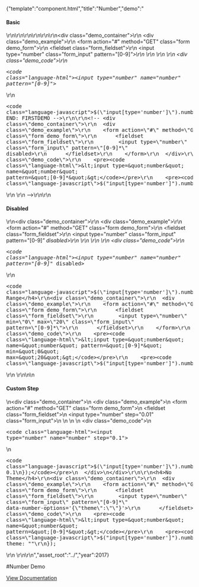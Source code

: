 {"template":"component.html","title":"Number","demo":"<h4>Basic</h4>\r\n\r\n<!-- START: FIRSTDEMO -->\r\n\r\n<style>\r\n  .fs-number { max-width: 300px; }\r\n</style>\r\n\r\n<div class=\"demo_container\">\r\n  <div class=\"demo_example\">\r\n    <form action=\"#\" method=\"GET\" class=\"form demo_form\">\r\n      <fieldset class=\"form_fieldset\">\r\n        <input type=\"number\" class=\"form_input\" pattern=\"[0-9]*\">\r\n      </fieldset>\r\n    </form>\r\n  </div>\r\n  <div class=\"demo_code\">\r\n    <pre><code class=\"language-html\">&lt;input type=&quot;number&quot; name=&quot;number&quot; pattern=&quot;[0-9]*&quot;&gt;</code></pre>\r\n    <pre><code class=\"language-javascript\">$(\"input[type='number']\").number();</code></pre>\r\n  </div>\r\n</div>\r\n\r\n<!-- END: FIRSTDEMO -->\r\n\r\n<!-- <div class=\"demo_container\">\r\n  <div class=\"demo_example\">\r\n    <form action=\"#\" method=\"GET\" class=\"form demo_form\">\r\n      <fieldset class=\"form_fieldset\">\r\n        <input type=\"number\" class=\"form_input\" pattern=\"[0-9]*\" disabled>\r\n      </fieldset>\r\n    </form>\r\n  </div>\r\n  <div class=\"demo_code\">\r\n    <pre><code class=\"language-html\">&lt;input type=&quot;number&quot; name=&quot;number&quot; pattern=&quot;[0-9]*&quot;&gt;</code></pre>\r\n    <pre><code class=\"language-javascript\">$(\"input[type='number']\").number();</code></pre>\r\n  </div>\r\n</div> -->\r\n\r\n<h4>Disabled</h4>\r\n<div class=\"demo_container\">\r\n  <div class=\"demo_example\">\r\n    <form action=\"#\" method=\"GET\" class=\"form demo_form\">\r\n      <fieldset class=\"form_fieldset\">\r\n        <input type=\"number\" class=\"form_input\" pattern=\"[0-9]*\" disabled>\r\n      </fieldset>\r\n    </form>\r\n  </div>\r\n  <div class=\"demo_code\">\r\n    <pre><code class=\"language-html\">&lt;input type=&quot;number&quot; name=&quot;number&quot; pattern=&quot;[0-9]*&quot; disabled&gt;</code></pre>\r\n    <pre><code class=\"language-javascript\">$(\"input[type='number']\").number();</code></pre>\r\n  </div>\r\n</div>\r\n\r\n<h4>Custom Range</h4>\r\n<div class=\"demo_container\">\r\n  <div class=\"demo_example\">\r\n    <form action=\"#\" method=\"GET\" class=\"form demo_form\">\r\n      <fieldset class=\"form_fieldset\">\r\n        <input type=\"number\" min=\"0\" max=\"20\" class=\"form_input\" pattern=\"[0-9]*\">\r\n      </fieldset>\r\n    </form>\r\n  </div>\r\n  <div class=\"demo_code\">\r\n    <pre><code class=\"language-html\">&lt;input type=&quot;number&quot; name=&quot;number&quot; pattern=&quot;[0-9]*&quot; min=&quot;0&quot; max=&quot;20&quot;&gt;</code></pre>\r\n    <pre><code class=\"language-javascript\">$(\"input[type='number']\").number();</code></pre>\r\n  </div>\r\n</div>\n\n<h4>Custom Step</h4>\n<div class=\"demo_container\">\n  <div class=\"demo_example\">\n    <form action=\"#\" method=\"GET\" class=\"form demo_form\">\n      <fieldset class=\"form_fieldset\">\n        <input type=\"number\" step=\"0.01\" class=\"form_input\">\n      </fieldset>\n    </form>\n  </div>\n  <div class=\"demo_code\">\n    <pre><code class=\"language-html\">&lt;input type=&quot;number&quot; name=&quot;number&quot; step=&quot;0.1&quot;&gt;</code></pre>\n    <pre><code class=\"language-javascript\">$(\"input[type='number']\").number({\n  step: 0.1\n});</code></pre>\n  </div>\n</div>\r\n\r\n<h4>No Theme</h4>\r\n<div class=\"demo_container\">\r\n  <div class=\"demo_example\">\r\n    <form action=\"#\" method=\"GET\" class=\"form demo_form\">\r\n      <fieldset class=\"form_fieldset\">\r\n        <input type=\"number\" class=\"form_input\" pattern=\"[0-9]*\" data-number-options='{\"theme\":\"\"}'>\r\n      </fieldset>\r\n    </form>\r\n  </div>\r\n  <div class=\"demo_code\">\r\n    <pre><code class=\"language-html\">&lt;input type=&quot;number&quot; name=&quot;number&quot; pattern=&quot;[0-9]*&quot;&gt;</code></pre>\r\n    <pre><code class=\"language-javascript\">$(\"input[type='number']\").number({\r\n  theme: \"\"\r\n});</code></pre>\r\n  </div>\r\n</div>\r\n","asset_root":"../","year":2017}

 #Number Demo
<p class="back_link"><a href="https://formstone.it/components/number">View Documentation</a></p>